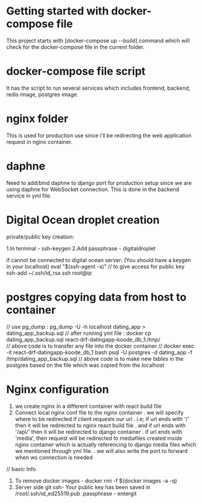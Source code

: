 
# Getting started with docker-compose file

This project starts with [docker-compose up --build] command which will check for the docker-compose file in the current folder.

# docker-compose file script

It has the script to run several services which includes frontend, backend, redis image, postgres image.

# nginx folder

This is used for production use since i'll be redirecting the web application request in nginx container.

# daphne

Need to add/bind daphne to django port for production setup since we are using daphne for WebSocket connection.
This is done in the backend service in yml file.

# Digital Ocean droplet creation
private/public key creation:

1.In terminal - ssh-keygen
2.Add passphrase - digitaldroplet

if cannot be connected to digital ocean server:
(You should have a keygen in your localhost)
    eval "$(ssh-agent -s)" // to give access for public key
    ssh-add ~/.ssh/id_rsa
    ssh root@ip

# postgres copying data from host to container
// use pg_dump :
    pg_dump -U <username> -h localhost dating_app > dating_app_backup.sql
// after running yml file :
    docker cp dating_app_backup.sql react-drf-datingapp-koode_db_1:/tmp/           
// above code is to transfer any file into the docker container //
    docker exec -it react-drf-datingapp-koode_db_1 bash
    psql -U postgres -d dating_app -f /tmp/dating_app_backup.sql
// above code is to make new tables in the postgres based on the file which was copied from the localhost

# Nginx configuration
1. we create nginx in a different container with react build file
2. Connect local nginx conf file to the nginx container
    . we will specify where to be redirected if client requests our url
    . i.e; if url ends with '/' then it will be redirected to nginx react build file
    . and if url ends with '/api/' then it will be redirected to django container
    . if url ends with 'media', then request will be redirected to mediafiles created inside nginx container which is actually referencing to django media files which we mentioned through yml file.
    . we will also write the port to forward when ws connection is needed 

// basic Info
1. To remove docker images - 
    docker rmi -f $(docker images -a -q)
2. Server side git ssh- Your public key has been saved in /root/.ssh/id_ed25519.pub
.passphrase - entergit